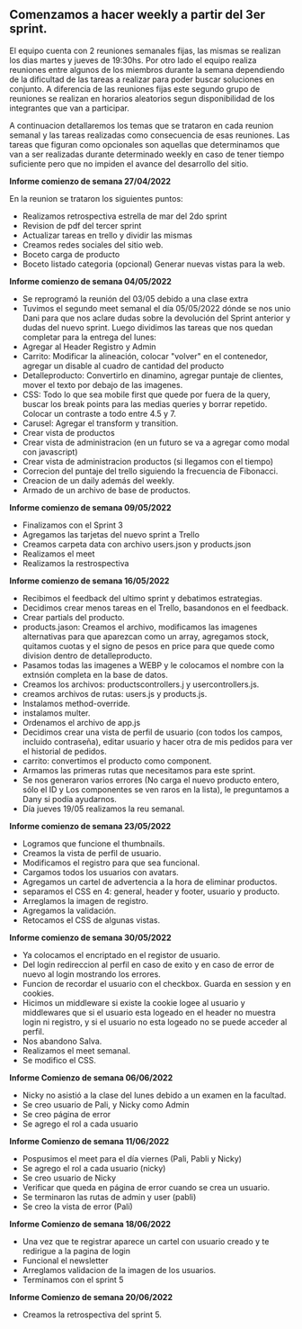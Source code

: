 ## Comenzamos a hacer weekly a partir del 3er sprint.

El equipo cuenta con 2 reuniones semanales fijas, las mismas se realizan los dias martes y jueves de 19:30hs. Por otro lado el equipo realiza reuniones entre algunos de los miembros durante la semana dependiendo de la dificultad de las tareas a realizar para poder buscar soluciones en conjunto. A diferencia de las reuniones fijas este segundo grupo de reuniones se realizan en horarios aleatorios segun disponibilidad de los integrantes que van a participar.

A continuacion detallaremos los temas que se trataron en cada reunion semanal y las tareas realizadas como consecuencia de esas reuniones. Las tareas que figuran como opcionales son aquellas que determinamos que van a ser realizadas durante determinado weekly en caso de tener tiempo suficiente pero que no impiden el avance del desarrollo del sitio.

**Informe comienzo de semana 27/04/2022**

En la reunion se trataron los siguientes puntos:
- Realizamos retrospectiva estrella de mar del 2do sprint
- Revision de pdf del tercer sprint
- Actualizar tareas en trello y dividir las mismas
- Creamos redes sociales del sitio web.
- Boceto carga de producto
- Boceto listado categoria
(opcional) Generar nuevas vistas para la web.

**Informe comienzo de semana 04/05/2022**
- Se reprogramó la reunión del 03/05 debido a una clase extra
- Tuvimos el segundo meet semanal el día 05/05/2022 dónde se nos unio Dani para que nos aclare dudas sobre la devolución del Sprint anterior y dudas del nuevo sprint. Luego dividimos las tareas que nos quedan completar para la entrega del lunes:
- Agregar al Header Registro y Admin
- Carrito: Modificar la alineación, colocar "volver" en el contenedor, agregar un disable al cuadro de cantidad del producto
- Detalleproducto: Convertirlo en dinamino, agregar puntaje de clientes, mover el texto por debajo de las imagenes.
- CSS: Todo lo que sea mobile first que quede por fuera de la query, buscar los break points para las medias queries y borrar repetido. Colocar un contraste a todo entre 4.5 y 7.
- Carusel: Agregar el transform y transition.
- Crear vista de productos
- Crear vista de administracion (en un futuro se va a agregar como modal con javascript)
- Crear vista de administracion productos (si llegamos con el tiempo)
- Correcion del puntaje del trello siguiendo la frecuencia de Fibonacci.
- Creacion de un daily además del weekly.
- Armado de un archivo de base de productos.

**Informe comienzo de semana 09/05/2022**
- Finalizamos con el Sprint 3
- Agregamos las tarjetas del nuevo sprint a Trello
- Creamos carpeta data con archivo users.json y products.json
- Realizamos el meet
- Realizamos la restrospectiva

**Informe comienzo de semana 16/05/2022**
- Recibimos el feedback del ultimo sprint y debatimos estrategias.
- Decidimos crear menos tareas en el Trello, basandonos en el feedback.
- Crear partials del producto.
- products.jason: Creamos el archivo, modificamos las imagenes alternativas para que aparezcan como un array, agregamos stock, quitamos cuotas y el signo de pesos en price para que quede como division dentro de detalleproducto.
- Pasamos todas las imagenes a WEBP y le colocamos el nombre con la extnsión completa en la base de datos.
- Creamos los archivos: productscontrollers.j y usercontrollers.js.
- creamos archivos de rutas: users.js y products.js.
- Instalamos method-override.
- instalamos multer.
- Ordenamos el archivo de app.js
- Decidimos crear una vista de perfil de usuario (con todos los campos, incluido contraseña), editar usuario y hacer otra de mis pedidos para ver el historial de pedidos.
- carrito: convertimos el producto como component.
- Armamos las primeras rutas que necesitamos para este sprint.
- Se nos generaron varios errores (No carga el nuevo producto entero, sólo el ID y Los componentes se ven raros en la lista), le preguntamos a Dany si podía ayudarnos.
- Día jueves 19/05 realizamos la reu semanal.


**Informe comienzo de semana 23/05/2022**
- Logramos que funcione el thumbnails.
- Creamos la vista de perfil de usuario.
- Modificamos el registro para que sea funcional.
- Cargamos todos los usuarios con avatars.
- Agregamos un cartel de advertencia a la hora de eliminar productos.
- separamos el CSS en 4: general, header y footer, usuario y producto.
- Arreglamos la imagen de registro.
- Agregamos la validación.
- Retocamos el CSS de algunas vistas.

**Informe comienzo de semana 30/05/2022**
- Ya colocamos el encriptado en el registor de usuario.
- Del login redireccion al perfil en caso de exito y en caso de error de nuevo al login mostrando los errores.
- Funcion de recordar el usuario con el checkbox. Guarda en session y en cookies.
- Hicimos un middleware si existe la cookie logee al usuario y middlewares que si el usuario esta logeado en el header no muestra login ni registro, y si el usuario no esta logeado no se puede acceder al perfil.
- Nos abandono Salva.
- Realizamos el meet semanal. 
- Se modifico el CSS. 

**Informe Comienzo de semana 06/06/2022**
- Nicky no asistió a la clase del lunes debido a un examen en la facultad.
- Se creo usuario de Pali, y Nicky como Admin
- Se creo página de error 
- Se agrego el rol a cada usuario 

**Informe Comienzo de semana 11/06/2022**
- Pospusimos el meet para el día viernes (Pali, Pabli y Nicky)
- Se agrego el rol a cada usuario (nicky)
- Se creo usuario de Nicky
- Verificar que queda en página de error cuando se crea un usuario.
- Se terminaron las rutas de admin y user (pabli)
- Se creo la vista de error (Pali)

**Informe Comienzo de semana 18/06/2022**
- Una vez que te registrar aparece un cartel con usuario creado y te redirigue a la pagina de login
- Funcional el newsletter
- Arreglamos validacion de la imagen de los usuarios.
- Terminamos con el sprint 5

**Informe Comienzo de semana 20/06/2022**
- Creamos la retrospectiva del sprint 5.
